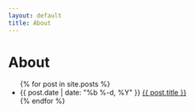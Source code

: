 ```yaml
---
layout: default
title: About
---
```


<h1 class="page-heading">About</h1>

<ul class="posts">
  {% for post in site.posts %}
  <li>
  <span class="post-date">{{ post.date | date: "%b %-d, %Y" }}</span>
  <a class="post-link" href="{{ post.url | prepend: site.baseurl }}">{{ post.title }}</a>
  </li>
  {% endfor %}
</ul>

